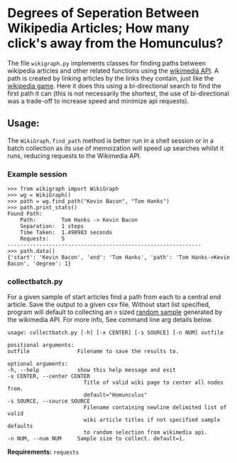 # Degrees of Seperation Between Wikipedia Articles; How many click's away from the Homunculus?

The file `wikigraph.py` implements classes for finding paths between wikipedia articles and other related functions using the [wikimedia API](https://www.mediawiki.org/wiki/API:Main_page). A path is created by linking articles by the links they contain, just like the [wikipedia game](https://en.wikipedia.org/wiki/Wikipedia:Wiki_Game). Here it does this using a bi-directional search to find the first path it can (this is not necessarily the shortest, the use of bi-directional was a trade-off to increase speed and minimize api requests).

## Usage:

The `WikiGraph.find_path` method is better run in a shell
session or in a batch collection as its use of memoization will
speed up searches whilst it runs, reducing requests to the Wikimedia API.

### Example session

    >>> from wikigraph import WikiGraph
    >>> wg = WikiGraph()
    >>> path = wg.find_path("Kevin Bacon", "Tom Hanks")
    >>> path.print_stats()
    Found Path:
        Path:        Tom Hanks -> Kevin Bacon
        Separation:  1 steps
        Time Taken:  1.498983 seconds
        Requests:    5
    -------------------------------------------------------------
    >>> path.data()
    {'start': 'Kevin Bacon', 'end': 'Tom Hanks', 'path': 'Tom Hanks->Kevin Bacon', 'degree': 1}

### collectbatch.py

For a given sample of start articles find a path from each to a central end article.
Save the output to a given csv file. Without start list specified, program
will default to collecting an `n` sized [random sample](https://www.mediawiki.org/wiki/API:Random) generated by the wikimedia API. For more info, See command line arg details below.

    usage: collectbatch.py [-h] [-x CENTER] [-s SOURCE] [-n NUM] outfile

    positional arguments:
    outfile               Filename to save the results to.

    optional arguments:
    -h, --help            show this help message and exit
    -x CENTER, --center CENTER
                            Title of valid wiki page to center all nodes from.
                            default="Homunculus"
    -s SOURCE, --source SOURCE
                            Filename containing newline delimited list of valid
                            wiki article titles if not specified sample defaults
                            to random selection from wikimedia api.
    -n NUM, --num NUM     Sample size to collect. default=1.

**Requirements:** `requests`